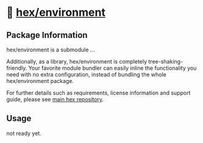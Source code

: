 # 🧱 [hex/environment](https://github.com/eser/hex/tree/dev/pkg/environment)

## Package Information

hex/environment is a submodule ...

Additionally, as a library, hex/environment is completely tree-shaking-friendly.
Your favorite module bundler can easily inline the functionality you need with
no extra configuration, instead of bundling the whole hex/environment package.

For further details such as requirements, license information and support guide,
please see [main hex repository](https://github.com/eser/hex).

## Usage

not ready yet.
